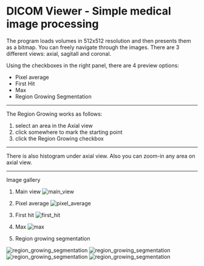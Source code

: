 # DICOM Viewer - Simple medical image processing

The program loads volumes in 512x512 resolution and then presents them as a bitmap. You can freely navigate through the images. 
There are 3 different views: axial, sagitall and coronal.

Using the checkboxes in the right panel, there are 4 preview options:
* Pixel average
* First Hit
* Max
* Region Growing Segmentation

---

The Region Growing works as follows:

1. select an area in the Axial view
2. click somewhere to mark the starting point
3. click the Region Growing checkbox

---

There is also histogram under axial view.
Also you can zoom-in any area on axial view.

---

Image gallery

1. Main view
![main_view](https://lh3.googleusercontent.com/pw/ACtC-3caVSYz82An3siw1O1b-BJa8Y3EACvaD_aA6aBPZDdffqpaUgxaahy033_h1hfuuYyKZp6EyhtFBBt6ygJiHvL3HAtHHy_NZv4fTbsJHvkhPYPx55Qsfl2C3Jthrs_hmYfgHqePblrIQkCO8skn-sqP=w1200-h725-no?authuser=0)

2. Pixel average
![pixel_average](https://lh3.googleusercontent.com/3RRm8DxNJM9VwxJbpy6JAL8lwmBWosczNb3rFHaMYP7_fI-qhmCRAONrxzCW3J7XcLlfTx2Ww_sPDpkjCoNKq3Pnlvh69DUZ0_8OcI4-sWXOf-4yKx2nvhTfDsVc7dcBadUDVyZa5nucasmXD9vcdVYAwNZQ2byhsV5W_8_YbxWLtV0IyxdOofjvS7Yj6DjmXQZwF0hm9GPBp71pXMJVGxvIzML8njhAbg8vwtiaRhs0ggYFFoKE744xuBA4-H0sce89_bj-6Alg7TJhooeV9F4xkGThlLZ8E9irB1jJUVixXCxRUbfE1SCfaACozCo-clxqKeWBavXS44c-Ip2BZT-l7Yxqpnue8VYuBB3Vij85x03LdFu_tfeV8qto_Ug-faMEjqSr_VRZsH9kIa_FF2EErBqD1Br2hRmpkv_kh6TS2c_G6E9n1hZs1N_s_TQKR604X3Mfc-osiQdps8Uz14K_gib3GsIHJ4V2pVWuWja57mNlhDokd5gvbei7GVPRfJqoRL9y5XceIFZ42juO6adspb7_5kHtaopva9L_erQ_hOAyOdamThM60Of_PUofqCeNvr9IKFWsSF8MymrG5RnvitL-mc9m4Vu_CqSZ-vJs45NDXqOW9X8ZvXPZotg7AlYtmz52H3c62FxWzliZhTDgcxTxX8bn_5gtQ5xBiZ4ISgsnnR5NPx1JVjFNhQKiWWJ2iCGWephebtV7P6_viC8=w1200-h725-no?authuser=0)

3. First hit
![first_hit](https://lh3.googleusercontent.com/Fq31-t5SShJOk6P3X0PsE57bNwapX5MsAypXLnxy-Vj6RDRyjc8U8GDKrnh99V01aqMwHcx9nAn14HmMfZRHDLNexCYJ00mEoYL6PQwyIScsGEkZLj_V97LF1ArPzF4fbyHuVReQl4-UVPl25HDxtq4zMrE_mT_8WMrJ7sxSe4bR1V8brC9vzfgyBMrnLdytDdJO1F8TDwbytOXrNFiw3zCgA331MwbNhBR_4xn8-kDjB4yg_s-OE4Qb5iCM_6SqeoMDa9GA5S9eDeTp1vr_SWyYGGDfFbzhAD-0SM-rN7jsu0kipqqNKOOqTO-k0ykI66i0gTff6jzbEt3qaaF8C2120ojkOb57O59jEzRUr1oJEtbG6-K7T79jmvK9SHZqWsd09pSQpRNbszGaQKkVDQxrAHDehb7M9nEh_CR5kce-sDA2_jETmHvlYblIZpcIV3LfdGwT95vtGHNI5FSjO-D8mTCsn9OQ4W7ojNpXtUNNe9Tbv0Bz4zMPBtlCLMWqrVlV8RrRm4c-sG3oJlf5KXZYstZc5sn0d86mnlc1J7qrQO6J0zwoVXwwMUjTwHOQX5ViAkr7-LuhZZiM84fIHoimw7nXfKY_Lc7M7RUTPsFxECgglRX01Uw9RAp-n-FG_2UHBixv4-nYinhjkROlu7t-Ea60Gmh4pB2mJWfS6fVP1NMdctO9WKfofj7d10IMCgatvcUpT9SXjZt69c29k0I=w1200-h725-no?authuser=0)

4. Max
![max](https://lh3.googleusercontent.com/eM-8AwOJGgWGEi25DU-1yKLLtFz8PM4DBCDA5LIX4nRBBhF-_HbH9khQn9lpoPfb7W0Blndh3E7oRvj5KRnoimgmn1pH9i02Zb7c1-RPS5kDfM04dzgul_MMy5yUC00jDKgWIKTXS5t2tyPZ-67o3KROJRUEH1VAVWBaBOqbiPeqWeLJJxggnwLTkmVlF79Pd9KPRmFDfTc6c81TiQMkdz38g9gusqZ84plfofLNfzq88GoaYMBxoIQu_mVp9720ckMQPxQWPZT1JLVCC0p2jHMSZ_oHu_ZdUDPNRHDY4L7ZTxEG-vM_Xmwh7mZc8XjlnhguBIpQcDA5IKtlJoAVIfbusKENlEuGtKXuqw34N6-auSA6dyFqhSKy2UTKbG700aNFVETEZgNH1Hs6w4eEdY1CfC-cQJF8VjkzyoIoU9cQ4TvcQpZC2fIqatRfFXzoMLXCvflDKITQ2pvSb56ST4clDlFsWmh799tNweiVP3wyVKu1JjfCMLdqFuX2H2xcWNBZeM9GwaPQk29FlQTlQgay_IVDO7QSp1CcfewvNq-exoEt9YD1RFmwAxdsaCrFZzt7mXi-hQTk6NpImFybuz4SckgJ33qqrF6jArVEjPzaOrPqX0j_MZyfLQucS_TsmU4Ac4tng3ViTQ2x-E39r-7g4wQhaZ5o3VxdT73yoA_dMKpTt3816rPb_q0Z3gMKwNA7V417yplSYsCuIM7THX0=w1200-h725-no?authuser=0)

5. Region growing segmentation

![region_growing_segmentation](https://lh3.googleusercontent.com/84FhZ3LCLj2DbJfqkD7lOj2BjeAznzT164L1PTDbWUecoGnFJNMwuREaVm74it8RENJnD4jiginhSbP54t1H7wUPmxaUShydIrNFtTcE1R8AhGq9v4n8Uw3lewsYgrsaou3y_IujnwXTi895yFsWebMmyHbboz86TeL2Xp6bUpkSqUTR3W5Y7DY4Hheg9r90SNKLVv1kZItym0jfIIIrziBM9FPAfF7UczsQVtCb5p1GL7NGdSqFgE21lt2okE-obE2OC1p3-cCHxdARvHFK6Umth8f4Hmi2_lkQRzeopbwrSeGFKPlFpVDiscEU9jpCJmCb26rZu6XqLRgfIj6jof4u2nP9r99QLStxbUnR-abNLsG5mLpTNLzX2RZPzUFFWRV-wFctZos8CUzqPuiDoRD8rJFN6_fqF0_NV9KggzU2IQGTCcfB0Z3EvJMM7EErXA3X03rSK92s12u25ul5GNXguK9XhdLVtf17DvIaDTnx_xpbSERu2hiGpA3M7ztntXVaxYeK4fYdj-RqQoM0aBarlUmlRbIe4vFEkKeSzsm8vkEAeT1eLB1WhHFwZgprVm3S_xA6MnmNGU4Fj1GhmJ6B4NKwqvmnKFQB9ZLCY4oWXFW9KyVRcHE9SfrFLra4FxSaLLmHmNuM-6QwfpDmEDykyQSg1DNjMgbu2o3n7h_vt5a845IQJ9ELigkUi0Ab0sxWZjm0UjwIEsnPHwXV3R4=w538-h556-no?authuser=0)
![region_growing_segmentation](https://lh3.googleusercontent.com/lfxKVFoEWihzp6kCpjPP7z6p5VVCUTVwvVy5xtzZRuk6DjeCPowQrhda1hlMZoV-bWZeSGTGRw4AqNkYRA1p6B9tsHzqhdHQtW2oD1mYtA9l_e5lbffWVGv-wPwusk7BDxacnA_ggV3knHSDgDZBtbpGJywnhPxEBFrNK2RalVGAvf6GuL0QRHC0W_EvCuDH7ftz6j_C3nRg7b2FLuLk6yAWo6vdRiBUzMz83JiajFuGg0PZcdPMHzFDnHNlHVjvjNnUbIP3UoXAUY61-J0LOwyFnuj8Yv4q3zPS7t6kWJ48mUGb2ftdaTgMGkdt87nyyO76iEd9amWFELeDBDRA-da2cuHX4ALQUuR26qu_MveKx9KtGX9wrbdnP2r-v5gWT4ksxfjg21VxletAzbH9x13ZBEJoR6R11WmjlvATn9veRHq4h-iS6jyQES_IMKNA8owvH8RDeZbULAqgkP8XPELqKddYoHD9FGZ_GBCqGa4mrhoNRg8ZXVat1GcKAJRiq4IIL7zU-EclHXQmf_jknWKrCH_O5tYVFVSfK3FGlwm2zPI4IuyY7gbAZHdnzLW7Ct-XRWJbbp-IR6c67dg3M8NPKb2nuFzLyOAKeOMv48eiP0PJUpys9sRYqpJQ739sgqJ48qcFW8K1bwi2l1cfrvhiO8vxq2c2pJKQGogcoOUiuV2JQ311nF2NfFPsvK3u_5_Pdt0mVbvYQTZuukO5kjQ=w548-h550-no?authuser=0)
![region_growing_segmentation](https://lh3.googleusercontent.com/-i-O24nlgJwtBaH_tihwL1FOPe_1JRwzuNnRY8coC6zylskCuUNZcr8J1-IFZjSGgmCoM6s39H0DsgCzaDCBWfngaHMmTpWM445tmD_Ff_-Ve_eseXr8GfP352WrlEOX8d_RC-v2oU7tyS0nO_9czr2XH8G3ytkEuhy-u_5vwN4bI1rdSyIBNa0gWqrGEvkqwL5T3yb9_OFjhvK2hIFxc92CErYax0xIxjfGFtT3jJuL0PT5v0GCXnkvDb-_-iI9v7zwKQViy35ZMK_Er2YN9Fc6G9EhpMarmu35HsQ--Vq9h7ramIOUttYwdVf_-H1a5PeChvWZUBbR5B7v-qdhZAtqHMGMWVcLY2oMpicYKreMQP4j2Oqin1MIeRCIE9ehJHoLhTHw4En50nt-4V-oOp4_u_gnlHfd6K0f835Y0NVJxwY9Onv-nqfWaNpDW9FZvlHfYudPWaPS8L0u2-aEaoi_3Vrfqv8Qb6TcCZNjVpTy97qBMiaDos4N82ZgIuAqm2nPASK5f--96dM48T73DBJUZ_WR6oJrtET6-bENBjx557qVm0HuNPUjE8MMqxlCEPOc4EQiCMjxBpirZ0FBrzJNj4OiiAWmeSTnGKblNypAeb-D_-pKdmdZsqWTFwLVX3qg1nxQe2jod9Wi1MCZ_7WJWisdaER81qvPbHdLKd4Zmi17cG9il6keB3cORON7G8kenvS5uXhExWOkEw2CfBs=w540-h549-no?authuser=0)
![region_growing_segmentation](https://lh3.googleusercontent.com/Gc2hCda3BPGtvUg9epu-bG6pnLkocerKgANz0-XkHHZaNcYdMnyRnNOwP7SUdLKFjIetJWMF3poQVlEIT4p2IE9Oc5l7oWO7rA8gn3fWW_r2077WTTYPDbij6pq4KOhg1hZRvTXwfhqq2SBD6YP9oUaMdBf4DEHVDYfpuSoxS1846oWva1ypEPupankNFshqB4NEbYOHzJzRu73jMIfNFuEwZ0gsfEWSgeA7Qnt8TUNXPv16gmJgQ9A_titwXs4ogDw0FqK9TAq4d4JdT-IJ_VCcs7bBZb9q4DKX5G5nqaQA7JoMWjeb4yM2Bw58ApcVVUWOOmytmQ6rGN5RjwZ0mebPGSzW0APnaD0jWUjI4WnWDsjrs-Dabnjkra2uzVDmo2tLqyqUGfPgmXy0wDtZcm0pIesCMHsZa8MzV8ZTZoq4AKYAmKXT0h1Xji2cm9bFIsYatSs9N55hmqoJBxae4JdgVlm219GuWLkuJ4O-FVqJhwIG-2pXoBlZQnX6NDgKbCU7fMG_WsWUOBe-P-pB3ZcvlgXoPg-2K3-zEZAsQSDGBVmk92sJEoQ1ycgT6WjGzTqMnjcXSJ5IhacgOJsgOQ89viL3RDV40pmmfKWdRtI1Y3-LNs9Lhaly1t8QYzyo92W0EQik7Wr4kuvAI9cC25G8ZfVW5fQwWsX8L7P-K5ATviFFZ3P1A1Kw9qTNMiMlS_ft9Iz5rQm5xlZapiDQ6pM=w541-h557-no?authuser=0)
